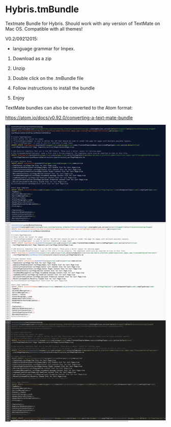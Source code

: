 # Hybris.tmBundle
Textmate Bundle for Hybris. Should work with any version of TextMate on Mac OS. 
Compatible with all themes!

V0.2/09212015:
- language grammar for Impex.

1) Download as a zip

2) Unzip

3) Double click on the .tmBundle file 

4) Follow instructions to install the bundle

5) Enjoy

TextMate bundles can also be converted to the Atom format:

https://atom.io/docs/v0.92.0/converting-a-text-mate-bundle

![alt tag](https://github.com/erikwennerberg/Hybris.tmBundle/blob/master/Hybris-Screenshot2.png)
![alt tag](https://github.com/erikwennerberg/Hybris.tmBundle/blob/master/Hybris-Screenshot3.png)
![alt tag](https://github.com/erikwennerberg/Hybris.tmBundle/blob/master/Hybris.tmBundle.png)
